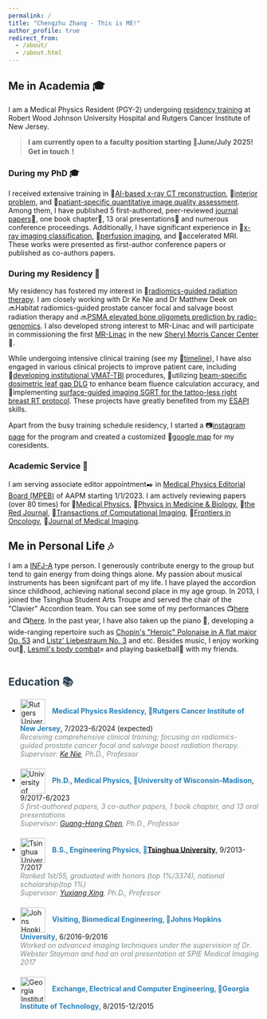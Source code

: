 ```yaml
---
permalink: /
title: "Chengzhu Zhang - This is ME!"
author_profile: true
redirect_from: 
  - /about/
  - /about.html
---
```


<style>
  .section-title {
    font-size: 1.5em;
    font-weight: bold;
    color: #2c3e50;
    margin-top: 2em;
  }

  .subsection-title {
    font-size: 1.25em;
    font-weight: bold;
    color: #34495e;
    margin-top: 1.5em;
  }

  .timeline {
    margin: 1em 0;
  }

  .timeline-item {
    margin-bottom: 1.5em;
  }

  .institution {
    font-weight: bold;
    color: #2980b9;
  }

  .supervisor {
    font-style: italic;
    color: #7f8c8d;
  }

  .logo {
    width: 50px;
    vertical-align: middle;
    margin-right: 10px;
  }

  .comment {
    font-style: italic;
    color: #7f8c8d;
  }
</style>

## Me in Academia 🎓

I am a Medical Physics Resident (PGY-2) undergoing [residency training](https://sites.rutgers.edu/cinj-radiation-oncology/medical-physics-residency/) at Robert Wood Johnson University Hospital and Rutgers Cancer Institute of New Jersey. 
> **I am currently open to a faculty position starting 📅June/July 2025! Get in touch！**

### During my PhD 🎓
I received extensive training in 🔹[AI-based x-ray CT reconstruction](/research/research-1), 🔹[interior problem](/research/research-2), and 🔹[patiant-specific quantitative image quality assessment](/research/research-3). Among them, I have published 5 first-authored, peer-reviewed [journal papers](/publication)📄, one book chapter🔖, 13 oral presentations🎤 and numerous conference proceedings. Additionally, I have significant experience in 🔹[x-ray imaging classification](/publication/2019-CV19Net-2), 🔹[perfusion imaging](/research/research-4), and 🔹accelerated MRI. These works were presented as first-author conference papers or published as co-authors papers. 

### During my Residency 🏥
My residency has fostered my interest in 🔹[radiomics-guided radiation therapy]('/research/research-5'). I am closely working with Dr Ke Nie and Dr Matthew Deek on 🔜Habitat radiomics-guided prostate cancer focal and salvage boost radiation therapy and 🔜[PSMA elevated bone oligomets prediction by radio-genomics](/files/bonemets.pdf). I also developed strong interest to MR-Linac and will participate in commissioning the first [MR-Linac](https://www.elekta.com/products/radiation-therapy/unity/) in the new [Sheryl Morris Cancer Center](https://www.rwjbh.org/blog/2024/january/coming-soon-new-jersey-s-first-freestanding-canc/)🏥.

While undergoing intensive clinical training (see my 📆[timeline](/clinical)), I have also engaged in various clinical projects to improve patient care, including 🔸[developing institutional VMAT-TBI](/clinical/clinical-TBI) procedures, 🔸utilizing [beam-specific dosimetric leaf gap DLG](/clinical/clinical-DLG) to enhance beam fluence calculation accuracy, and 🔸implementing [surface-guided imaging SGRT for the tattoo-less right breast RT protocol](/clinical/clinical-SGRT). These projects have greatly benefited from my [ESAPI](/clinical/clinical-ESAPI) skills.

Apart from the busy training schedule residency, I started a 📷[instagram page](https://www.instagram.com/nbmedphys?utm_source=ig_web_button_share_sheet&igsh=ZDNlZDc0MzIxNw==) for the program and created a customized 📌[google map](https://www.google.com/maps/d/edit?mid=1BZHwVmbjk2Ad-1wKqSe_PJH9om_h5Fs&usp=sharing) for my coresidents.

### Academic Service 📧
I am serving associate editor appointment✒️ in [Medical Physics Editorial Board (MPEB)](https://www.aapm.org/org/structure/default.asp?committee_code=MPBAE) of AAPM starting 1/1/2023. I am actively reviewing papers (over 80 times) for 📘[Medical Physics](https://aapm.onlinelibrary.wiley.com/journal/24734209), 📗[Physics in Medicine & Biology](https://iopscience.iop.org/journal/0031-9155), 📕[the Red Journal](https://www.redjournal.org/), 📓[Transactions of Computational Imaging](https://ieeexplore.ieee.org/xpl/RecentIssue.jsp?punumber=6745852), 📔[Frontiers in Oncology](https://www.frontiersin.org/journals/oncology), 📒[Journal of Medical Imaging](https://www.spiedigitallibrary.org/journals/journal-of-medical-imaging#_=_).

## Me in Personal Life 🎶
I am a [INFJ-A](https://www.16personalities.com/infj-personality) type person. I generously contribute energy to the group but tend to gain energy from doing things alone. My passion about musical instruments has been signifcant part of my life. I have played the accordion since childhood, achieving national second place in my age group. In 2013, I joined the Tsinghua Student Arts Troupe and served the chair of the "Clavier" Accordion team. You can see some of my performances 📺[here](https://www.youtube.com/watch?v=x7G1gQj_ozg) and 📺[here](https://www.youtube.com/watch?v=2bYkOFqpb14). In the past year, I have also taken up the piano 🎹, developing a wide-ranging repertoire such as [Chopin's "Heroic" Polonaise in A flat major Op. 53](https://www.youtube.com/watch?v=aZYYoDDmg8M) and [Listz' Liebestraum No. 3](https://www.youtube.com/watch?v=lhW_tRmpLFs) and etc. Besides music, I enjoy working out💪, [Lesmil's body combat](https://www.lesmills.com/us/workouts/fitness-classes/bodycombat/)✊ and playing basketball🏀 with my friends.

<div class="section-title">Education 📚</div>

<ul class="timeline">
  <li class="timeline-item">
    <img src="{{ site.baseurl }}/images/Rutgers_University_Logo.png" alt="Rutgers University" class="logo">
    <span class="institution">Medical Physics Residency, 🏫Rutgers Cancer Institute of New Jersey</span>, 7/2023-6/2024 (expected)
    <div class="comment">Receiving comprehensive clinical training; focusing on radiomics-guided prostate cancer focal and salvage boost radiation therapy.</div>
    <div class="supervisor">Supervisor: <a href="https://scholar.google.com/citations?user=1BKalcwAAAAJ&hl=en">Ke Nie</a>, Ph.D., Professor</div>
  </li>
  <li class="timeline-item">
    <img src="{{ site.baseurl }}/images/Wisconsin_Madison_Logo.png" alt="University of Wisconsin-Madison" class="logo">
    <span class="institution">Ph.D., Medical Physics, 🏫University of Wisconsin-Madison</span>, 9/2017-6/2023
    <div class="comment">5 first-authored papers, 3 co-author papers, 1 book chapter, and 13 oral presentations</div>
    <div class="supervisor">Supervisor: <a href="https://scholar.google.com/citations?user=nw7lybEAAAAJ&hl=en">Guang-Hong Chen</a>, Ph.D., Professor</div>
  </li>
  <li class="timeline-item">
    <img src="{{ site.baseurl }}/images/Tsinghua_University_Logo.png" alt="Tsinghua University" class="logo">
    <span class="institution">B.S., Engineering Physics, 🏫<a href="https://www.usnews.com/education/best-global-universities/china">Tsinghua University</a></span>, 9/2013-7/2017
    <div class="comment">Ranked 1st/55, graduated with honors (top 1%/3374), national scholarship(top 1%)</div>
    <div class="supervisor">Supervisor: <a href="https://scholar.google.com/citations?user=iWsEXE0AAAAJ&hl=zh-CN">Yuxiang Xing</a>, Ph.D., Professor</div>
  </li>
    <li class="timeline-item">
    <img src="{{ site.baseurl }}/images/Johns_Hopkins_University_Logo.png" alt="Johns Hopkins University" class="logo">
    <span class="institution">Visiting, Biomedical Engineering, 🏫Johns Hopkins University</span>, 6/2016-9/2016
    <div class="comment">Worked on advanced imaging techniques under the supervision of Dr. Webster Stayman and had an oral presentation at SPIE Medical Imaging 2017</div>
  </li>
  <li class="timeline-item">
    <img src="{{ site.baseurl }}/images/GIT_Logo.png" alt="Georgia Institute of Technology" class="logo">
    <span class="institution">Exchange, Electrical and Computer Engineering, 🏫Georgia Institute of Technology</span>, 8/2015-12/2015
  </li>

</ul>

